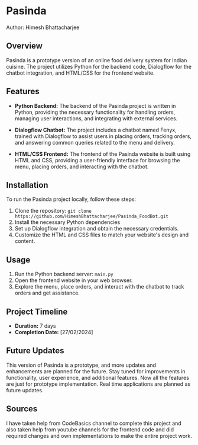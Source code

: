 # Pasinda

Author: Himesh Bhattacharjee

## Overview

Pasinda is a prototype version of an online food delivery system for Indian cuisine. The project utilizes Python for the backend code, Dialogflow for the chatbot integration, and HTML/CSS for the frontend website.

## Features

- **Python Backend:** The backend of the Pasinda project is written in Python, providing the necessary functionality for handling orders, managing user interactions, and integrating with external services.

- **Dialogflow Chatbot:** The project includes a chatbot named Fenyx, trained with Dialogflow to assist users in placing orders, tracking orders, and answering common queries related to the menu and delivery.

- **HTML/CSS Frontend:** The frontend of the Pasinda website is built using HTML and CSS, providing a user-friendly interface for browsing the menu, placing orders, and interacting with the chatbot.

## Installation

To run the Pasinda project locally, follow these steps:

1. Clone the repository: `git clone https://github.com/HimeshBhattacharjee/Pasinda_FoodBot.git`
2. Install the necessary Python dependencies
3. Set up Dialogflow integration and obtain the necessary credentials.
4. Customize the HTML and CSS files to match your website's design and content.

## Usage

1. Run the Python backend server: `main.py`
2. Open the frontend website in your web browser.
3. Explore the menu, place orders, and interact with the chatbot to track orders and get assistance.

## Project Timeline

- **Duration:** 7 days
- **Completion Date:** [27/02/2024]

## Future Updates

This version of Pasinda is a prototype, and more updates and enhancements are planned for the future. Stay tuned for improvements in functionality, user experience, and additional features. Now all the features are just for prototype implementation. Real time applications are planned as future updates.

## Sources

I have taken help from CodeBasics channel to complete this project and also taken help from youtube channels for the frontend code and did required changes and own implementations to make the entire project work.
